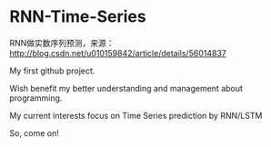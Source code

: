 # RNN-Time-Series

RNN做实数序列预测，来源：http://blog.csdn.net/u010159842/article/details/56014837

My first github project.

Wish benefit my better understanding and management about programming.

My current interests focus on Time Series prediction by RNN/LSTM

So, come on!
